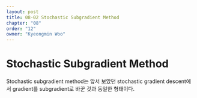 ```yaml
---
layout: post
title: 08-02 Stochastic Subgradient Method
chapter: "08"
order: "12"
owner: "Kyeongmin Woo"
---
```


# Stochastic Subgradient Method

Stochastic subgradient method는 앞서 보았던 stochastic gradient descent에서 gradient를 subgradient로 바꾼 것과 동일한 형태이다.